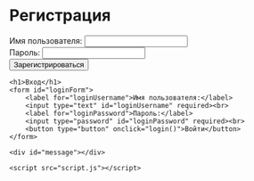 <!DOCTYPE html>
<html>
<head>
    <title>MyDarknet2 Registration and login</title>
    <meta name="google-site-verification" content="dq0_n6xUf9XgnjNIsmugNH2kRjcCkLbeddKEld0bCOw" />
</head>
<body>
    <h1>Регистрация</h1>
    <form id="registrationForm">
        <label for="username">Имя пользователя:</label>
        <input type="text" id="username" required><br>
        <label for="password">Пароль:</label>
        <input type="password" id="password" required><br>
        <button type="button" onclick="register()">Зарегистрироваться</button>
    </form>

    <h1>Вход</h1>
    <form id="loginForm">
        <label for="loginUsername">Имя пользователя:</label>
        <input type="text" id="loginUsername" required><br>
        <label for="loginPassword">Пароль:</label>
        <input type="password" id="loginPassword" required><br>
        <button type="button" onclick="login()">Войти</button>
    </form>

    <div id="message"></div>

    <script src="script.js"></script>
</body>
</html>
